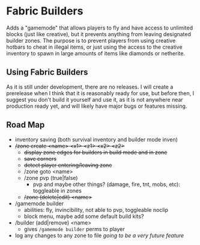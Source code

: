 # Fabric Builders
Adds a "gamemode" that allows players to fly and have access to unlimited blocks (just like creative),
but it prevents anything from leaving designated builder zones. The purpose is to prevent players from
using creative hotbars to cheat in illegal items, or just using the access to the creative inventory to
spawn in large amounts of items like diamonds or netherite.

## Using Fabric Builders
As it is still under development, there are no releases. I will create a prerelease when I think that
it is reasonably ready for use, but before then, I suggest you don't build it yourself and use it, as
it is not anywhere near production ready yet, and will likely have major bugs or features missing.

## Road Map
- inventory saving (both survival inventory and builder mode inven)
- ~~/zone create \<name\> \<x1\> \<z1\> \<x2\> \<z2\>~~
    - ~~display zone edges for builders in build mode and in zone~~
    - ~~save corners~~
    - ~~detect player entering/leaving zone~~
    - /zone goto \<name\>
    - /zone pvp (true|false)
        - pvp and maybe other things? (damage, fire, tnt, mobs, etc): toggleable in zones
    - ~~/zone (delete|edit) \<name\>~~
- /gamemode builder
    - abilities: fly, invincibility, not able to pvp, toggleable noclip
    - block menu, maybe add some default build kits?
- /builder (add|remove) \<name\>
    - gives `/gamemode builder` perms to player
- log any changes to any zone to file *going to be a very future feature*
